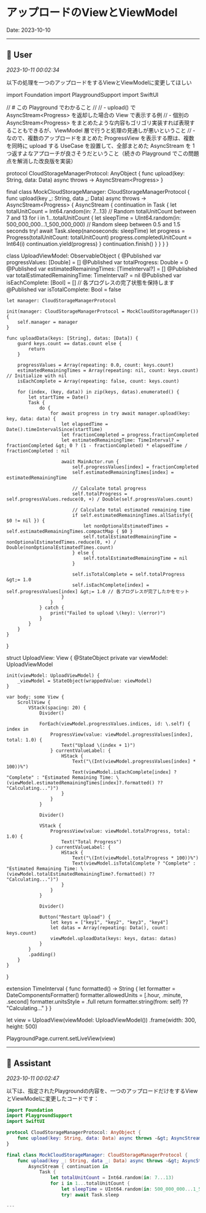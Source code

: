# アップロードのViewとViewModel

Date: 2023-10-10

---

## 👤 User
*2023-10-11 00:02:34*

以下の処理を一つのアップロードをするViewとViewModelに変更してほしい

import Foundation
import PlaygroundSupport
import SwiftUI

// # この Playground でわかること
//
// - upload() で AsyncStream&lt;Progress&gt; を返却した場合の View で表示する例
// - 個別の AsyncStream&lt;Progress&gt; をまとめたような内容もゴリゴリ実装すれば表現することもできるが、ViewModel 層で行うと処理の見通しが悪いということ
// - なので、複数のアップロードをまとめた ProgressView を表示する際は、複数を同時に upload する UseCase を設置して、全部まとめた AsyncStream を 1つ返すよなアプローチが良さそうだということ（続きの Playground でこの問題点を解消した改良版を実装）

protocol CloudStorageManagerProtocol: AnyObject {
    func upload(key: String, data: Data) async throws -&gt; AsyncStream&lt;Progress&gt;
}

final class MockCloudStorageManager: CloudStorageManagerProtocol {
    func upload(key _: String, data _: Data) async throws -&gt; AsyncStream&lt;Progress&gt; {
        AsyncStream { continuation in
            Task {
                let totalUnitCount = Int64.random(in: 7...13) // Random totalUnitCount between 7 and 13
                for i in 1...totalUnitCount {
                    let sleepTime = UInt64.random(in: 500_000_000...1_500_000_000) // Random sleep between 0.5 and 1.5 seconds
                    try! await Task.sleep(nanoseconds: sleepTime)
                    let progress = Progress(totalUnitCount: totalUnitCount)
                    progress.completedUnitCount = Int64(i)
                    continuation.yield(progress)
                }
                continuation.finish()
            }
        }
    }
}

class UploadViewModel: ObservableObject {
    @Published var progressValues: [Double] = []
    @Published var totalProgress: Double = 0
    @Published var estimatedRemainingTimes: [TimeInterval?] = []
    @Published var totalEstimatedRemainingTime: TimeInterval? = nil
    @Published var isEachComplete: [Bool] = [] // 各プログレスの完了状態を保持します
    @Published var isTotalComplete: Bool = false

    let manager: CloudStorageManagerProtocol

    init(manager: CloudStorageManagerProtocol = MockCloudStorageManager()) {
        self.manager = manager
    }

    func uploadData(keys: [String], datas: [Data]) {
        guard keys.count == datas.count else {
            return
        }

        progressValues = Array(repeating: 0.0, count: keys.count)
        estimatedRemainingTimes = Array(repeating: nil, count: keys.count) // Initialize with nil
        isEachComplete = Array(repeating: false, count: keys.count)

        for (index, (key, data)) in zip(keys, datas).enumerated() {
            let startTime = Date()
            Task {
                do {
                    for await progress in try await manager.upload(key: key, data: data) {
                        let elapsedTime = Date().timeIntervalSince(startTime)
                        let fractionCompleted = progress.fractionCompleted
                        let estimatedRemainingTime: TimeInterval? = fractionCompleted &gt; 0 ? (1 - fractionCompleted) * elapsedTime / fractionCompleted : nil

                        await MainActor.run {
                            self.progressValues[index] = fractionCompleted
                            self.estimatedRemainingTimes[index] = estimatedRemainingTime

                            // Calculate total progress
                            self.totalProgress = self.progressValues.reduce(0, +) / Double(self.progressValues.count)

                            // Calculate total estimated remaining time
                            if self.estimatedRemainingTimes.allSatisfy({ $0 != nil }) {
                                let nonOptionalEstimatedTimes = self.estimatedRemainingTimes.compactMap { $0 }
                                self.totalEstimatedRemainingTime = nonOptionalEstimatedTimes.reduce(0, +) / Double(nonOptionalEstimatedTimes.count)
                            } else {
                                self.totalEstimatedRemainingTime = nil
                            }

                            self.isTotalComplete = self.totalProgress &gt;= 1.0
                            self.isEachComplete[index] = self.progressValues[index] &gt;= 1.0 // 各プログレスが完了したかをセット
                        }
                    }
                } catch {
                    print("Failed to upload \(key): \(error)")
                }
            }
        }
    }
}

struct UploadView: View {
    @StateObject private var viewModel: UploadViewModel

    init(viewModel: UploadViewModel) {
        _viewModel = StateObject(wrappedValue: viewModel)
    }

    var body: some View {
        ScrollView {
            VStack(spacing: 20) {
                Divider()

                ForEach(viewModel.progressValues.indices, id: \.self) { index in
                    ProgressView(value: viewModel.progressValues[index], total: 1.0) {
                        Text("Upload \(index + 1)")
                    } currentValueLabel: {
                        HStack {
                            Text("\(Int(viewModel.progressValues[index] * 100))%")
                            Text(viewModel.isEachComplete[index] ? "Complete" : "Estimated Remaining Time: \(viewModel.estimatedRemainingTimes[index]?.formatted() ?? "Calculating...")")
                        }
                    }
                }

                Divider()

                VStack {
                    ProgressView(value: viewModel.totalProgress, total: 1.0) {
                        Text("Total Progress")
                    } currentValueLabel: {
                        HStack {
                            Text("\(Int(viewModel.totalProgress * 100))%")
                            Text(viewModel.isTotalComplete ? "Complete" : "Estimated Remaining Time: \(viewModel.totalEstimatedRemainingTime?.formatted() ?? "Calculating...")")
                        }
                    }
                }

                Divider()

                Button("Restart Upload") {
                    let keys = ["key1", "key2", "key3", "key4"]
                    let datas = Array(repeating: Data(), count: keys.count)
                    viewModel.uploadData(keys: keys, datas: datas)
                }
            }
            .padding()
        }
    }
}

extension TimeInterval {
    func formatted() -&gt; String {
        let formatter = DateComponentsFormatter()
        formatter.allowedUnits = [.hour, .minute, .second]
        formatter.unitsStyle = .full
        return formatter.string(from: self) ?? "Calculating..."
    }
}

let view = UploadView(viewModel: UploadViewModel())
    .frame(width: 300, height: 500)

PlaygroundPage.current.setLiveView(view)

---

## 🤖 Assistant
*2023-10-11 00:02:47*

以下は、指定されたPlaygroundの内容を、一つのアップロードだけをするViewとViewModelに変更したコードです：

```swift
import Foundation
import PlaygroundSupport
import SwiftUI

protocol CloudStorageManagerProtocol: AnyObject {
    func upload(key: String, data: Data) async throws -&gt; AsyncStream&lt;Progress&gt;
}

final class MockCloudStorageManager: CloudStorageManagerProtocol {
    func upload(key _: String, data _: Data) async throws -&gt; AsyncStream&lt;Progress&gt; {
        AsyncStream { continuation in
            Task {
                let totalUnitCount = Int64.random(in: 7...13)
                for i in 1...totalUnitCount {
                    let sleepTime = UInt64.random(in: 500_000_000...1_500_000_000)
                    try! await Task.sleep

---
